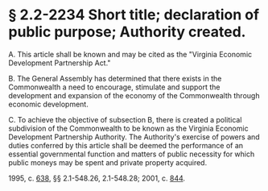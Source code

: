 # § 2.2-2234 Short title; declaration of public purpose; Authority created.

<p>A. This article shall be known and may be cited as the "Virginia Economic Development Partnership Act."</p><p>B. The General Assembly has determined that there exists in the Commonwealth a need to encourage, stimulate and support the development and expansion of the economy of the Commonwealth through economic development.</p><p>C. To achieve the objective of subsection B, there is created a political subdivision of the Commonwealth to be known as the Virginia Economic Development Partnership Authority. The Authority's exercise of powers and duties conferred by this article shall be deemed the performance of an essential governmental function and matters of public necessity for which public moneys may be spent and private property acquired.</p><p>1995, c. <a href='http://lis.virginia.gov/cgi-bin/legp604.exe?951+ful+CHAP0638'>638</a>, §§ 2.1-548.26, 2.1-548.28; 2001, c. <a href='http://lis.virginia.gov/cgi-bin/legp604.exe?011+ful+CHAP0844'>844</a>.</p>